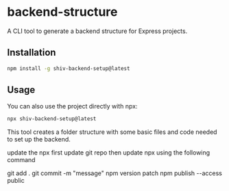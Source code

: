 # backend-structure

A CLI tool to generate a backend structure for Express projects.

## Installation

```sh
npm install -g shiv-backend-setup@latest
```

## Usage

You can also use the project directly with npx:

```sh
npx shiv-backend-setup@latest
```

This tool creates a folder structure with some basic files and code needed to set up the backend.

update the npx
first update git repo then update npx using the following command

git add .
git commit -m "message"
npm version patch
npm publish --access public
